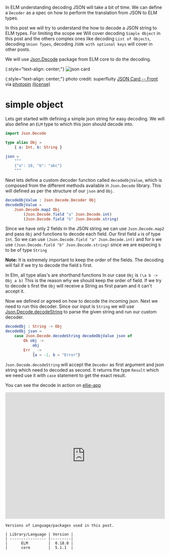 <!--


---
 'ELM : decoding JSON'
excerpt: 'Decoding simple JSON string to ELM Types'
date: 2018-06-23 00:05:00 IST
updated: 2018-06-23 00:05:00 IST
categories: elm
tags: elm, json, decoder
image: https://s3.ap-south-1.amazonaws.com/revathskumar-blog-images/2018/elm-json-decoder/3762360637_6b851c9478.jpg
---

-->
<!DOCTYPE html>
<html>

<head>
  <title>basic-git-workflow</title>
  <meta charset="utf-8">
  <meta name="viewport" content="width=device-width, initial-scale=1.0">

  <link rel="stylesheet" href="./css/bootstrap.css">
  <link rel="stylesheet" href="./css/bootstrap.grid.css">
  <link rel="stylesheet" href="./css/bootstrap.min.css">
  <link rel="stylesheet" href="./css/bootstrap-reboot.min.css">
  <link rel="stylesheet" href="./css/bootstrap.css.map">
  <link rel="stylesheet" href="./css/blog-home.css">
  <link rel="stylesheet" href="./css/prism.css">
  <script async defer src="./css/prism.js"></script>
</head>

<body>

In ELM understanding decoding JSON will take a bit of time. We can define a `Decoder` as a spec on how to perform the translation from JSON
to ELM types.

In this post we will try to understand the how to decode a JSON string to ELM types. For limiting the scope we Will cover
decoding `Simple Object` in this post and the others complex ones like decoding `List of Objects`, decoding `Union Types`, decoding `JSON with optional keys` will cover in other posts.

We will use [Json.Decode][json_decode] package from ELM core to do the decoding.

{:style="text-align: center;"}
![json card][json_card]

{:style="text-align: center;"}
photo credit: superfluity [JSON Card -- Front][json_card_src] via [photopin][photopin] [(license)][cc_license]

# <a class="anchor" name="simple-object" href="#simple-object"><i class="anchor-icon"></i></a>simple object

Lets get started with defining a simple json string for easy decoding. We will also define an `ELM` type to which
this json should decode into.

```elm
import Json.Decode

type alias Obj =
    { a: Int, b: String }

json =
    """
    {"a": 10, "b": "abc"}
    """
```

Next lets define a custom decoder function called `decodeObjValue`, which is composed from the different methods available in `Json.Decode` library.
This will defined as per the structure of our `json` and `Obj`.

```elm
decodeObjValue : Json.Decode.Decoder Obj
decodeObjValue =
    Json.Decode.map2 Obj
        (Json.Decode.field "a" Json.Decode.int)
        (Json.Decode.field "b" Json.Decode.string)
```

Since we have only 2 fields in the JSON string we can use `Json.Decode.map2` and pass `Obj` and functions to decode each field.
Our first field `a` is of type `Int`. So we can use `(Json.Decode.field "a" Json.Decode.int)` and for `b` we use `(Json.Decode.field "b" Json.Decode.string)`
since we are expecing `b` to be of type `String`

**Note:** It is extremely important to keep the order of the fields. The decoding will fail if we try to decode the field `b` first.

In Elm, all type alias's are shorthand functions In our case `Obj` is `(\a b -> Obj a b)`
This is the reason why we should keep the order of field. If we try to decode `b` first the `Obj` will receive a String as first param and it can't accept it.

Now we defined or agreed on how to decode the incoming json. Next we need to run this decoder.
Since our input is `String` we will use [Json.Decode.decodeString][decode_string] to parse the given string and run our custom decoder.

```elm
decodeObj : String -> Obj
decodeObj json =
    case Json.Decode.decodeString decodeObjValue json of
        Ok obj ->
            obj
        Err _ ->
            {a = -1, b = "Error"}
```

`Json.Decode.decodeString` will accept the `Decoder` as first argument and json string which need to decoded as second.
It returns the type `Result` which we need use it with `case` statement to get the exact result.

You can see the decode in action on [ellie-app][ellie_link]

<iframe src="https://ellie-app.com/embed/yghR44wmJda1" style="width:100%; height:400px; border:0; overflow:hidden;" sandbox="allow-modals allow-forms allow-popups allow-scripts allow-same-origin"></iframe>

    Versions of Language/packages used in this post.

    | Library/Language | Version |
    | ---------------- |---------|
    |      ELM         |  0.18.0 |
    |      core        |  5.1.1  |

[json_card]: https://s3.ap-south-1.amazonaws.com/revathskumar-blog-images/2018/elm-json-decoder/3762360637_6b851c9478.jpg
[json_card_src]: http://www.flickr.com/photos/44792728@N00/3762360637
[json_decode]: http://package.elm-lang.org/packages/elm-lang/core/5.1.1/Json-Decode
[decode_string]: http://package.elm-lang.org/packages/elm-lang/core/5.1.1/Json-Decode#decodeString
[ellie_link]: https://ellie-app.com/yghR44wmJda1
[photopin]: http://photopin.com
[cc_license]: https://creativecommons.org/licenses/by-nc-sa/2.0/
